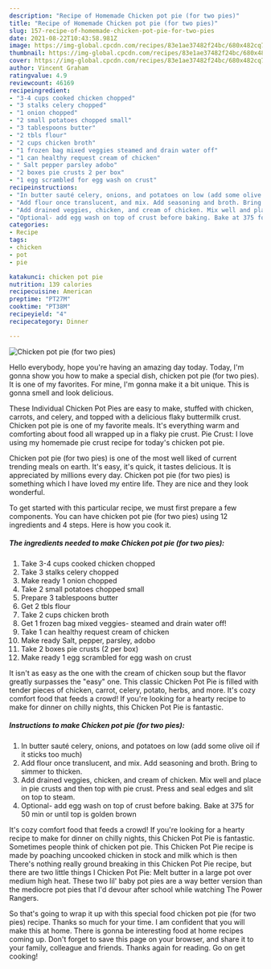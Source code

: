 ```yaml
---
description: "Recipe of Homemade Chicken pot pie (for two pies)"
title: "Recipe of Homemade Chicken pot pie (for two pies)"
slug: 157-recipe-of-homemade-chicken-pot-pie-for-two-pies
date: 2021-08-22T10:43:58.981Z
image: https://img-global.cpcdn.com/recipes/83e1ae37482f24bc/680x482cq70/chicken-pot-pie-for-two-pies-recipe-main-photo.jpg
thumbnail: https://img-global.cpcdn.com/recipes/83e1ae37482f24bc/680x482cq70/chicken-pot-pie-for-two-pies-recipe-main-photo.jpg
cover: https://img-global.cpcdn.com/recipes/83e1ae37482f24bc/680x482cq70/chicken-pot-pie-for-two-pies-recipe-main-photo.jpg
author: Vincent Graham
ratingvalue: 4.9
reviewcount: 46169
recipeingredient:
- "3-4 cups cooked chicken chopped"
- "3 stalks celery chopped"
- "1 onion chopped"
- "2 small potatoes chopped small"
- "3 tablespoons butter"
- "2 tbls flour"
- "2 cups chicken broth"
- "1 frozen bag mixed veggies steamed and drain water off"
- "1 can healthy request cream of chicken"
- " Salt pepper parsley adobo"
- "2 boxes pie crusts 2 per box"
- "1 egg scrambled for egg wash on crust"
recipeinstructions:
- "In butter sauté celery, onions, and potatoes on low (add some olive oil if it sticks too much)"
- "Add flour once translucent, and mix. Add seasoning and broth. Bring to simmer to thicken."
- "Add drained veggies, chicken, and cream of chicken. Mix well and place in pie crusts and then top with pie crust. Press and seal edges and slit on top to steam."
- "Optional- add egg wash on top of crust before baking. Bake at 375 for 50 min or until top is golden brown"
categories:
- Recipe
tags:
- chicken
- pot
- pie

katakunci: chicken pot pie 
nutrition: 139 calories
recipecuisine: American
preptime: "PT27M"
cooktime: "PT38M"
recipeyield: "4"
recipecategory: Dinner

---
```



![Chicken pot pie (for two pies)](https://img-global.cpcdn.com/recipes/83e1ae37482f24bc/680x482cq70/chicken-pot-pie-for-two-pies-recipe-main-photo.jpg)

Hello everybody, hope you're having an amazing day today. Today, I'm gonna show you how to make a special dish, chicken pot pie (for two pies). It is one of my favorites. For mine, I'm gonna make it a bit unique. This is gonna smell and look delicious.

These Individual Chicken Pot Pies are easy to make, stuffed with chicken, carrots, and celery, and topped with a delicious flaky buttermilk crust. Chicken pot pie is one of my favorite meals. It&#39;s everything warm and comforting about food all wrapped up in a flaky pie crust. Pie Crust: I love using my homemade pie crust recipe for today&#39;s chicken pot pie.

Chicken pot pie (for two pies) is one of the most well liked of current trending meals on earth. It's easy, it's quick, it tastes delicious. It is appreciated by millions every day. Chicken pot pie (for two pies) is something which I have loved my entire life. They are nice and they look wonderful.


To get started with this particular recipe, we must first prepare a few components. You can have chicken pot pie (for two pies) using 12 ingredients and 4 steps. Here is how you cook it.

<!--inarticleads1-->

##### The ingredients needed to make Chicken pot pie (for two pies):

1. Take 3-4 cups cooked chicken chopped
1. Take 3 stalks celery chopped
1. Make ready 1 onion chopped
1. Take 2 small potatoes chopped small
1. Prepare 3 tablespoons butter
1. Get 2 tbls flour
1. Take 2 cups chicken broth
1. Get 1 frozen bag mixed veggies- steamed and drain water off!
1. Take 1 can healthy request cream of chicken
1. Make ready  Salt, pepper, parsley, adobo
1. Take 2 boxes pie crusts (2 per box)
1. Make ready 1 egg scrambled for egg wash on crust


It isn&#39;t as easy as the one with the cream of chicken soup but the flavor greatly surpasses the &#34;easy&#34; one. This classic Chicken Pot Pie is filled with tender pieces of chicken, carrot, celery, potato, herbs, and more. It&#39;s cozy comfort food that feeds a crowd! If you&#39;re looking for a hearty recipe to make for dinner on chilly nights, this Chicken Pot Pie is fantastic. 

<!--inarticleads2-->

##### Instructions to make Chicken pot pie (for two pies):

1. In butter sauté celery, onions, and potatoes on low (add some olive oil if it sticks too much)
1. Add flour once translucent, and mix. Add seasoning and broth. Bring to simmer to thicken.
1. Add drained veggies, chicken, and cream of chicken. Mix well and place in pie crusts and then top with pie crust. Press and seal edges and slit on top to steam.
1. Optional- add egg wash on top of crust before baking. Bake at 375 for 50 min or until top is golden brown


It&#39;s cozy comfort food that feeds a crowd! If you&#39;re looking for a hearty recipe to make for dinner on chilly nights, this Chicken Pot Pie is fantastic. Sometimes people think of chicken pot pie. This Chicken Pot Pie recipe is made by poaching uncooked chicken in stock and milk which is then There&#39;s nothing really ground breaking in this Chicken Pot Pie recipe, but there are two little things I Chicken Pot Pie: Melt butter in a large pot over medium high heat. These two lil&#39; baby pot pies are a way better version than the mediocre pot pies that I&#39;d devour after school while watching The Power Rangers. 

So that's going to wrap it up with this special food chicken pot pie (for two pies) recipe. Thanks so much for your time. I am confident that you will make this at home. There is gonna be interesting food at home recipes coming up. Don't forget to save this page on your browser, and share it to your family, colleague and friends. Thanks again for reading. Go on get cooking!
